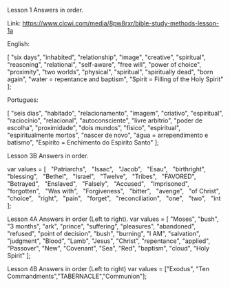 
Lesson 1 Answers in order.

  Link: https://www.clcwi.com/media/8pw8rxr/bible-study-methods-lesson-1a
  
  English:

  [
  "six days",
  "inhabited",
  "relationship",
  "image",
  "creative",
  "spiritual",
  "reasoning",
  "relational",
  "self-aware",
  "free will",
  "power of choice",
  "proximity",
  "two worlds",
  "physical",
  "spiritual",
  "spiritually dead",
  "born again",
  "water = repentance and baptism",
  "Spirit = Filling of the Holy Spirit"
  ];
  
  Portugues:

  [
    "seis dias",
    "habitado",
    "relacionamento",
    "imagem",
    "criativo",
    "espiritual",
    "raciocínio",
    "relacional",
    "autoconsciente",
    "livre arbítrio",
    "poder de escolha",
    "proximidade",
    "dois mundos",
    "físico",
    "espiritual",
    "espiritualmente mortos",
    "nascer de novo",
    "água = arrependimento e batismo",
    "Espírito = Enchimento do Espírito Santo"
  ];


  Lesson 3B Answers in order.

  var values = [
  "Patriarchs",
  "Isaac",
  "Jacob",
  "Esau",
  "birthright",
  "blessing",
  "Bethel",
  "Israel",
  "Twelve",
  "Tribes",
  "FAVORED",
  "Betrayed",
  "Enslaved",
  "Falsely",
  "Accused",
  "Imprisoned",
  "forgotten",
  "Was with",
  "Forgiveness",
  "bitter",
  "avenge",
  "of Christ",
  "choice",
  "right",
  "pain",
  "forget",
  "reconciliation",
  "one",
  "two",
  "int    
];

Lesson 4A Answers in order (Left to right).
var values = [
               "Moses", "bush", "3 months", "ark", "prince", "suffering",
               "pleasures", "abandoned", "refused", "point of decision",
               "bush", "burning", "I AM", "salvation", "judgment",
               "Blood", "Lamb", "Jesus", "Christ", "repentance", "applied",
               "Passover", "New", "Covenant", "Sea", "Red", "baptism", "cloud", "Holy Spirit"
             ];

Lesson 4B Answers in order (Left to right)
var values =  ["Exodus", "Ten Commandments","TABERNACLE","Communion"];